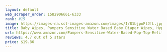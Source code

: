 ```yaml
---
layout: default 
﻿web_scraper_order: 1582906661-6333
rank: #15
image: https://images-na.ssl-images-amazon.com/images/I/81bjpoPlJfL.jpg
title: Baby Wipes, Pampers Sensitive Water Based Baby Diaper Wipes, Hypoallergenic and Unscented, 8X…
url: https://www.amazon.com/Pampers-Sensitive-Water-Based-Pop-Top-Refill/dp/B07JRBSPZ3/ref=zg_mw_hpc_15?_encoding=UTF8&psc=1&refRID=AKFJNXASQBPB6KPJQJKV
reviews: 4.7 out of 5 stars
price: $19.86 
---
```

